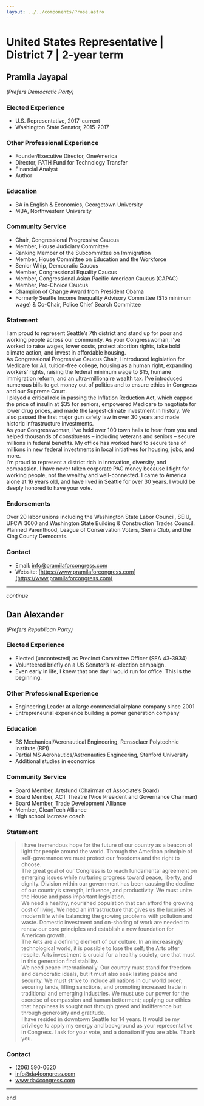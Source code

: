 ```yaml
---
layout: ../../components/Prose.astro
---
```


# United States Representative | District 7 | 2-year term

## Pramila Jayapal  
*(Prefers Democratic Party)*

### Elected Experience  
- U.S. Representative, 2017-current  
- Washington State Senator, 2015-2017  

### Other Professional Experience  
- Founder/Executive Director, OneAmerica  
- Director, PATH Fund for Technology Transfer  
- Financial Analyst  
- Author  

### Education  
- BA in English & Economics, Georgetown University  
- MBA, Northwestern University  

### Community Service  
- Chair, Congressional Progressive Caucus  
- Member, House Judiciary Committee  
- Ranking Member of the Subcommittee on Immigration  
- Member, House Committee on Education and the Workforce  
- Senior Whip, Democratic Caucus  
- Member, Congressional Equality Caucus  
- Member, Congressional Asian Pacific American Caucus (CAPAC)  
- Member, Pro-Choice Caucus  
- Champion of Change Award from President Obama  
- Formerly Seattle Income Inequality Advisory Committee ($15 minimum wage) & Co-Chair, Police Chief Search Committee  

### Statement  
I am proud to represent Seattle’s 7th district and stand up for poor and working people across our community. As your Congresswoman, I’ve worked to raise wages, lower costs, protect abortion rights, take bold climate action, and invest in affordable housing.  
As Congressional Progressive Caucus Chair, I introduced legislation for Medicare for All, tuition-free college, housing as a human right, expanding workers’ rights, raising the federal minimum wage to $15, humane immigration reform, and an ultra-millionaire wealth tax. I’ve introduced numerous bills to get money out of politics and to ensure ethics in Congress and our Supreme Court.  
I played a critical role in passing the Inflation Reduction Act, which capped the price of insulin at $35 for seniors, empowered Medicare to negotiate for lower drug prices, and made the largest climate investment in history. We also passed the first major gun safety law in over 30 years and made historic infrastructure investments.  
As your Congresswoman, I’ve held over 100 town halls to hear from you and helped thousands of constituents – including veterans and seniors – secure millions in federal benefits. My office has worked hard to secure tens of millions in new federal investments in local initiatives for housing, jobs, and more.  
I’m proud to represent a district rich in innovation, diversity, and compassion. I have never taken corporate PAC money because I fight for working people, not the wealthy and well-connected. I came to America alone at 16 years old, and have lived in Seattle for over 30 years. I would be deeply honored to have your vote.  

### Endorsements  
Over 20 labor unions including the Washington State Labor Council, SEIU, UFCW 3000 and Washington State Building & Construction Trades Council. Planned Parenthood, League of Conservation Voters, Sierra Club, and the King County Democrats.  

### Contact  
- Email: info@pramilaforcongress.com  
- Website: [https://www.pramilaforcongress.com](https://www.pramilaforcongress.com)  

---  

*continue*


## Dan Alexander  
*(Prefers Republican Party)*

### Elected Experience  
- Elected (uncontested) as Precinct Committee Officer (SEA 43-3934)  
- Volunteered briefly on a US Senator’s re-election campaign.  
- Even early in life, I knew that one day I would run for office. This is the beginning.

### Other Professional Experience  
- Engineering Leader at a large commercial airplane company since 2001  
- Entrepreneurial experience building a power generation company

### Education  
- BS Mechanical/Aeronautical Engineering, Rensselaer Polytechnic Institute (RPI)  
- Partial MS Aeronautics/Astronautics Engineering, Stanford University  
- Additional studies in economics

### Community Service  
- Board Member, Artsfund (Chairman of Associate’s Board)  
- Board Member, ACT Theatre (Vice President and Governance Chairman)  
- Board Member, Trade Development Alliance  
- Member, CleanTech Alliance  
- High school lacrosse coach

### Statement  
> I have tremendous hope for the future of our country as a beacon of light for people around the world. Through the American principle of self-governance we must protect our freedoms and the right to choose.  
> The great goal of our Congress is to reach fundamental agreement on emerging issues while nurturing progress toward peace, liberty, and dignity. Division within our government has been causing the decline of our country’s strength, influence, and productivity. We must unite the House and pass important legislation.  
> We need a healthy, nourished population that can afford the growing cost of living. We need an infrastructure that gives us the luxuries of modern life while balancing the growing problems with pollution and waste. Domestic investment and on-shoring of work are needed to renew our core principles and establish a new foundation for American growth.  
> The Arts are a defining element of our culture. In an increasingly technological world, it is possible to lose the self; the Arts offer respite. Arts investment is crucial for a healthy society; one that must in this generation find stability.  
> We need peace internationally. Our country must stand for freedom and democratic ideals, but it must also seek lasting peace and security. We must strive to include all nations in our world order; securing lands, lifting sanctions, and promoting increased trade in traditional and emerging industries. We must use our power for the exercise of compassion and human betterment; applying our ethics that happiness is sought not through greed and indifference but through generosity and gratitude.  
> I have resided in downtown Seattle for 14 years. It would be my privilege to apply my energy and background as your representative in Congress. I ask for your vote, and a donation if you are able. Thank you.

### Contact  
- (206) 590-0620  
- info@da4congress.com  
- www.da4congress.com  

---  
end

